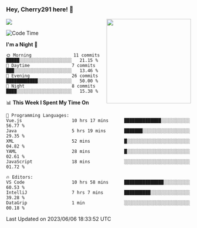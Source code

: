 ### Hey, Cherry291 here! 👋

![](https://metrics.lecoq.io/cherry291?template=classic&config.timezone=Asia%2FShanghai)
<img align='right' src="https://media.giphy.com/media/M9gbBd9nbDrOTu1Mqx/giphy.gif" width="230">
<!-- ![](https://github-readme-stats-ouuan.vercel.app/api?username=cherry291&theme=dark&show_icons=true) -->

<!--START_SECTION:waka-->
![Code Time](http://img.shields.io/badge/Code%20Time-36%20hrs%204%20mins-blue)

**I'm a Night 🦉** 

```text
🌞 Morning                11 commits          █████░░░░░░░░░░░░░░░░░░░░   21.15 % 
🌆 Daytime                7 commits           ███░░░░░░░░░░░░░░░░░░░░░░   13.46 % 
🌃 Evening                26 commits          ████████████░░░░░░░░░░░░░   50.00 % 
🌙 Night                  8 commits           ████░░░░░░░░░░░░░░░░░░░░░   15.38 % 
```


📊 **This Week I Spent My Time On** 

```text
💬 Programming Languages: 
Vue.js                   10 hrs 17 mins      ██████████████░░░░░░░░░░░   56.77 % 
Java                     5 hrs 19 mins       ███████░░░░░░░░░░░░░░░░░░   29.35 % 
XML                      52 mins             █░░░░░░░░░░░░░░░░░░░░░░░░   04.82 % 
YAML                     28 mins             █░░░░░░░░░░░░░░░░░░░░░░░░   02.61 % 
JavaScript               18 mins             ░░░░░░░░░░░░░░░░░░░░░░░░░   01.72 % 

🔥 Editors: 
VS Code                  10 hrs 58 mins      ███████████████░░░░░░░░░░   60.53 % 
IntelliJ                 7 hrs 7 mins        ██████████░░░░░░░░░░░░░░░   39.28 % 
DataGrip                 1 min               ░░░░░░░░░░░░░░░░░░░░░░░░░   00.18 % 
```


 Last Updated on 2023/06/06 18:33:52 UTC
<!--END_SECTION:waka-->

<!--
**Cherry291/cherry291** is a ✨ _special_ ✨ repository because its `README.md` (this file) appears on your GitHub profile.

Here are some ideas to get you started:

- 🔭 I’m currently working on ...
- 🌱 I’m currently learning ...
- 👯 I’m looking to collaborate on ...
- 🤔 I’m looking for help with ...
- 💬 Ask me about ...
- 📫 How to reach me: ...
- 😄 Pronouns: ...
- ⚡ Fun fact: ...
-->

